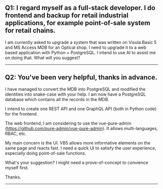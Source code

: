 ## Q1: I regard myself as a full-stack developer. I do frontend and backup for retail industrial applications, for example point-of-sale system for retail chains. 

I am currently asked to upgrade a system that was written on Visula Basic 5 and MS Access MDB for an Optical shop. I need to upgrade it to a web based application with Python + PostgreSQL. I intend to use AI to assist me on doing that. What will you suggest?

---

## Q2: You've been very helpful, thanks in advance.

I have managed to convert the MDB into PostgreSQL and modified the identities into snake-case with your help. I am now have a PostgreSQL database which contains all the records in the MDB.

I intend to create one REST API and one GraphQL API (both in Python code) for the frontend.

The web frontend, I am considering to use the vue-pure-admin (https://github.com/pure-admin/vue-pure-admin). It allows multi-languages, RBAC, etc.

My main concern is the UI. VB5 allows more informative elements on the same page and reacts fast. I need a quick UI to satisfy the user experience, especially doing point-of-sale functions.

What's your suggestion? I might need a prove-of-concept to convience myself first.

Thanks.

---

